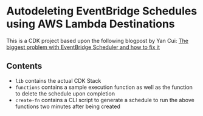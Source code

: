 # Autodeleting EventBridge Schedules using AWS Lambda Destinations

This is a CDK project based upon the following blogpost by Yan Cui: [The biggest problem with EventBridge Scheduler and how to fix it](https://theburningmonk.com/2023/02/the-biggest-problem-with-eventbridge-scheduler-and-how-to-fix-it/)

## Contents

- `lib` contains the actual CDK Stack
- `functions` contains a sample execution function as well as the function to delete the schedule upon completion
- `create-fn` contains a CLI script to generate a schedule to run the above functions two minutes after being created
